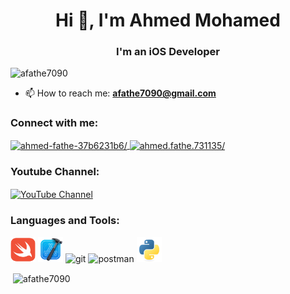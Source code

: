 <h1 align="center">Hi 👋, I'm Ahmed Mohamed</h1>
<h3 align="center">I'm an iOS Developer </h3>

<p align="left"> <img src="https://komarev.com/ghpvc/?username=afathe7090&label=Profile%20views&color=0e75b6&style=flat" alt="afathe7090" /> </p>

- 📫 How to reach me: **afathe7090@gmail.com**

<h3 align="left">Connect with me:</h3>
<p align="left">
<a href="https://www.linkedin.com/in/ahmed-fathy-37b6231b6" target="blank">
    <img align="center" src="https://raw.githubusercontent.com/rahuldkjain/github-profile-readme-generator/master/src/images/icons/Social/linked-in-alt.svg" alt="ahmed-fathe-37b6231b6/" height="30" width="40" />
</a>
<a href="https://www.facebook.com/ahmed.fathe.731135" target="blank">
    <img align="center" src="https://raw.githubusercontent.com/rahuldkjain/github-profile-readme-generator/master/src/images/icons/Social/facebook.svg" alt="ahmed.fathe.731135/" height="30" width="40" />
</a>
    
<h3 align="left">Youtube Channel:</h3>
<a href="https://www.youtube.com/@ahmedfathe9411" target="blank">
    <img align="center" src="https://raw.githubusercontent.com/rahuldkjain/github-profile-readme-generator/master/src/images/icons/Social/youtube.svg" alt="YouTube Channel" height="30" width="40" />
</a>
</p>

<h3 align="left">Languages and Tools:</h3>
<p align="left"> 
    <img src="https://raw.githubusercontent.com/devicons/devicon/master/icons/swift/swift-original.svg" alt="swift" width="40" height="40"/>
    <img src="https://raw.githubusercontent.com/devicons/devicon/master/icons/xcode/xcode-original.svg" alt="xcode" width="40" height="40"/>
    <img src="https://www.vectorlogo.zone/logos/git-scm/git-scm-icon.svg" alt="git" width="40" height="40"/>
    <img src="https://www.vectorlogo.zone/logos/getpostman/getpostman-icon.svg" alt="postman" width="40" height="40">
    <img src="https://raw.githubusercontent.com/devicons/devicon/master/icons/python/python-original.svg" alt="python" width="40" height="40">
    <br>
 </p>

<p>&nbsp;<img align="center" src="https://github-readme-stats.vercel.app/api?username=afathe7090&show_icons=true&theme=dark&locale=en" alt="afathe7090" /></p>
